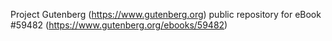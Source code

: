 Project Gutenberg (https://www.gutenberg.org) public repository for
eBook #59482 (https://www.gutenberg.org/ebooks/59482)
